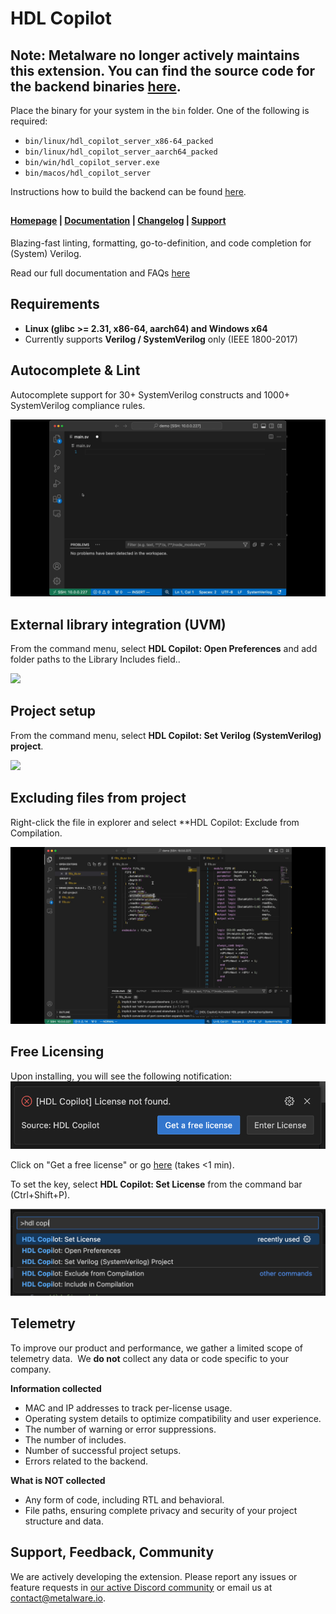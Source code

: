 
# HDL Copilot
## Note: Metalware no longer actively maintains this extension. You can find the source code for the backend binaries [here](https://github.com/metalware-inc/hdl-copilot-backend).

Place the binary for your system in the `bin` folder. One of the following is required:

- `bin/linux/hdl_copilot_server_x86-64_packed`
- `bin/linux/hdl_copilot_server_aarch64_packed`
- `bin/win/hdl_copilot_server.exe`
- `bin/macos/hdl_copilot_server`

Instructions how to build the backend can be found [here](https://github.com/metalware-inc/hdl-copilot-backend).

##

#### [Homepage](https://www.metalware.io/) | [Documentation](https://docs.metalware.io/hdl-copilot/) | [Changelog](https://marketplace.visualstudio.com/items/metalware-inc.hdl-copilot/changelog) | [Support](https://discord.gg/gntuHgpfDH)

Blazing-fast linting, formatting, go-to-definition, and code completion for (System) Verilog.

Read our full documentation and FAQs [here](https://docs.metalware.io/hdl-copilot/)
## Requirements

* **Linux (glibc >= 2.31, x86-64, aarch64) and Windows x64**
* Currently supports **Verilog / SystemVerilog** only (IEEE 1800-2017)

## Autocomplete & Lint

Autocomplete support for 30+ SystemVerilog constructs and 1000+ SystemVerilog compliance rules.

<img src="https://github.com/metalware-inc/public-assets/blob/main/hdl-copilot/vscode/images/hdl_copilot_lowres autcomplete_v5.png?raw=true">

## External library integration (UVM)

From the command menu, select **HDL Copilot: Open Preferences** and add folder paths to the Library Includes field..

<img src="https://github.com/metalware-inc/public-assets/blob/main/hdl-copilot/vscode/images/hdl_copilot_lowres_third_party_uvm_v6.png?raw=true">

## Project setup

From the command menu, select **HDL Copilot: Set Verilog (SystemVerilog) project**.

<img src="https://github.com/metalware-inc/public-assets/blob/main/hdl-copilot/vscode/images/hdl_copilot_easy_setup_low_res_v1.png?raw=true">

## Excluding files from project

Right-click the file in explorer and select **HDL Copilot: Exclude from Compilation.

![dep-1](https://github.com/metalware-inc/public-assets/blob/main/hdl-copilot/vscode/images/hdl_copilot_exclude_from_compilation_v1.png?raw=true)

## Free Licensing

Upon installing, you will see the following notification:
![setup-1](https://github.com/metalware-inc/public-assets/blob/main/hdl-copilot/vscode/images/license-not-found.png?raw=true)

Click on "Get a free license" or go [here](https://license.metalware.io/) (takes <1 min).

To set the key, select **HDL Copilot: Set License** from the command bar (Ctrl+Shift+P).

![setup-2](https://github.com/metalware-inc/public-assets/blob/main/hdl-copilot/vscode/images/set-license.png?raw=true)

## Telemetry

To improve our product and performance, we gather a limited scope of telemetry data.  We **do not** collect any data or code specific to your company.

**Information collected**

- MAC and IP addresses to track per-license usage.
- Operating system details to optimize compatibility and user experience.
- The number of warning or error suppressions.
- The number of includes.
- Number of successful project setups.
- Errors related to the backend.

**What is NOT collected**

- Any form of code, including RTL and behavioral.
- File paths, ensuring complete privacy and security of your project structure and data.

## Support, Feedback, Community

We are actively developing the extension. Please report any issues or feature requests in [our active Discord community](https://discord.gg/gntuHgpfDH) or email us at [contact@metalware.io](mailto:contact@metalware.io).
